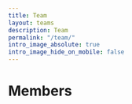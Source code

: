 ```yaml
---
title: Team
layout: teams
description: Team
permalink: "/team/"
intro_image_absolute: true
intro_image_hide_on_mobile: false
---
```


# Members
